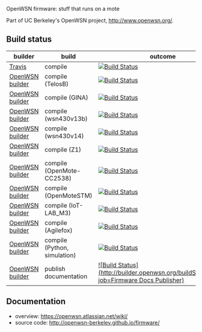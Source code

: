 OpenWSN firmware: stuff that runs on a mote

Part of UC Berkeley's OpenWSN project, http://www.openwsn.org/.

Build status
------------

|              builder                                                           |      build               | outcome
| ------------------------------------------------------------------------------ | ------------------------ | -------
| [Travis](https://travis-ci.org/openwsn-berkeley/openwsn-fw)                    | compile                  | [![Build Status](https://travis-ci.org/openwsn-berkeley/openwsn-fw.png?branch=develop)](https://travis-ci.org/openwsn-berkeley/openwsn-fw)
| [OpenWSN builder](http://builder.openwsn.org/job/Firmware%20TelosB/)           | compile (TelosB)         | [![Build Status](http://builder.openwsn.org/buildStatus/icon?job=Firmware%20TelosB)](http://builder.openwsn.org/job/Firmware%20TelosB/)
| [OpenWSN builder](http://builder.openwsn.org/job/Firmware%20GINA/)             | compile (GINA)           | [![Build Status](http://builder.openwsn.org/buildStatus/icon?job=Firmware%20GINA)](http://builder.openwsn.org/job/Firmware%20GINA/)
| [OpenWSN builder](http://builder.openwsn.org/job/Firmware%20wsn430v13b/)       | compile (wsn430v13b)     | [![Build Status](http://builder.openwsn.org/buildStatus/icon?job=Firmware%20wsn430v13b)](http://builder.openwsn.org/job/Firmware%20wsn430v13b/)
| [OpenWSN builder](http://builder.openwsn.org/job/Firmware%20wsn430v14/)        | compile (wsn430v14)      | [![Build Status](http://builder.openwsn.org/buildStatus/icon?job=Firmware%20wsn430v14)](http://builder.openwsn.org/job/Firmware%20wsn430v14/)
| [OpenWSN builder](http://builder.openwsn.org/job/Firmware%20Z1/)               | compile (Z1)             | [![Build Status](http://builder.openwsn.org/buildStatus/icon?job=Firmware%20Z1)](http://builder.openwsn.org/job/Firmware%20Z1/)
| [OpenWSN builder](http://builder.openwsn.org/job/Firmware%20OpenMote-CC2538/)  | compile (OpenMote-CC2538) | [![Build Status](http://builder.openwsn.org/buildStatus/icon?job=Firmware%20OpenMote-CC2538)](http://builder.openwsn.org/job/Firmware%20OpenMote-CC2538/)
| [OpenWSN builder](http://builder.openwsn.org/job/Firmware%20OpenMoteSTM/)      | compile (OpenMoteSTM)    | [![Build Status](http://builder.openwsn.org/buildStatus/icon?job=Firmware%20OpenMoteSTM)](http://builder.openwsn.org/job/Firmware%20OpenMoteSTM/)
| [OpenWSN builder](http://builder.openwsn.org/job/Firmware%20IoT-LAB_M3/)       | compile (IoT-LAB_M3)     | [![Build Status](http://builder.openwsn.org/buildStatus/icon?job=Firmware%20IoT-LAB_M3)](http://builder.openwsn.org/job/Firmware%20IoT-LAB_M3/)
| [OpenWSN builder](http://builder.openwsn.org/job/Firmware%20Agilefox/)         | compile (Agilefox)     | [![Build Status](http://builder.openwsn.org/buildStatus/icon?job=Firmware%20Agilefox)](http://builder.openwsn.org/job/Firmware%20Agilefox/)
| [OpenWSN builder](http://builder.openwsn.org/job/Firmware%20Python%20(simulation)/) | compile (Python, simulation) | [![Build Status](http://builder.openwsn.org/buildStatus/icon?job=Firmware%20Python%20(simulation))](http://builder.openwsn.org/job/Firmware%20Python%20(simulation)/)
| [OpenWSN builder](http://builder.openwsn.org/job/Firmware%20Docs%20Publisher/) | publish documentation    | [![Build Status](http://builder.openwsn.org/buildStatus/icon?job=Firmware Docs Publisher)](http://builder.openwsn.org/job/Firmware%20Docs%20Publisher/)

Documentation
-------------

- overview: https://openwsn.atlassian.net/wiki/
- source code: http://openwsn-berkeley.github.io/firmware/
